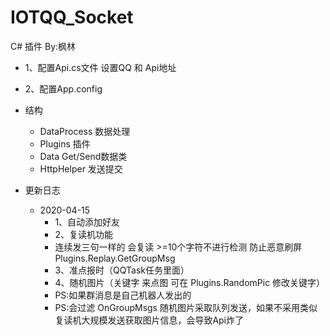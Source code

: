 # IOTQQ_Socket

C# 插件  By:枫林

* 1、配置Api.cs文件 设置QQ 和 Api地址
* 2、配置App.config

*  结构
   * DataProcess 数据处理
   * Plugins     插件
   * Data        Get/Send数据类
   * HttpHelper  发送提交

*  更新日志
   * 2020-04-15
      * 1、自动添加好友
      * 2、复读机功能
      *    连续发三句一样的 会复读 >=10个字符不进行检测 防止恶意刷屏 Plugins.Replay.GetGroupMsg
      * 3、准点报时（QQTask任务里面）
      * 4、随机图片（关键字 来点图 可在 Plugins.RandomPic 修改关键字）
      * PS:如果群消息是自己机器人发出的
      * PS:会过滤 OnGroupMsgs 随机图片采取队列发送，如果不采用类似复读机大规模发送获取图片信息，会导致Api炸了
